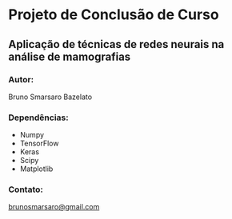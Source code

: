 # Projeto de Conclusão de Curso
## Aplicação de técnicas de redes neurais na análise de mamografias

### Autor:
Bruno Smarsaro Bazelato

### Dependências:
- Numpy
- TensorFlow
- Keras
- Scipy
- Matplotlib


### Contato:
brunosmarsaro@gmail.com
